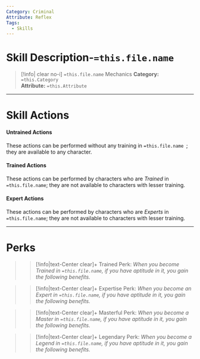 ```yaml
---
Category: Criminal
Attribute: Reflex
Tags:
  - Skills
---
```

# Skill Description-`=this.file.name`

>[!info| clear no-i] `=this.file.name` Mechanics
>**Category:** `=this.Category`   
>**Attribute:** `=this.Attribute`
- - -
# Skill Actions
#### Untrained Actions
These actions can be performed without any training in `=this.file.name `; they are available to any character. 
#### Trained Actions
These actions can be performed by characters who are *Trained* in `=this.file.name`; they are not available to characters with lesser training.
#### Expert Actions
These actions can be performed by characters who are *Experts* in `=this.file.name`; they are not available to characters with lesser training.
- - -
# Perks
>> [!info|text-Center clear]+ Trained Perk: 
>> *When you become Trained in `=this.file.name`, if you have aptitude in it, you gain the following benefits.*
>> 

>> [!info|text-Center clear]+ Expertise Perk: 
>> *When you become an Expert in `=this.file.name`, if you have aptitude in it, you gain the following benefits.*
>> 

>> [!info|text-Center clear]+ Masterful Perk: 
>> *When you become a Master in `=this.file.name`, if you have aptitude in it, you gain the following benefits.*
>> 

>> [!info|text-Center clear]+ Legendary Perk: 
>> *When you become a Legend in `=this.file.name`, if you have aptitude in it, you gain the following benefits.*
>>  